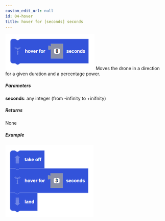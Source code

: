 ```yaml
---
custom_edit_url: null
id: 04-hover
title: hover for [seconds] seconds
---
```


![hover image](hover.PNG)
Moves the drone in a direction for a given duration and a percentage power.

##### Parameters

**seconds**: any integer (from -infinity to +inifnity)

##### Returns

None

##### Example

![hover example](takeoff_hover_land_example.PNG)
